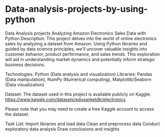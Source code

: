 # Data-analysis-projects-by-using-python
Data Analysis projects
Analyzing Amazon Electronics Sales Data with Python
Description:
This project delves into the world of online electronics sales by analyzing a dataset from Amazon. Using Python libraries and guided by data science principles, we'll uncover valuable insights into customer behavior, product performance, and sales trends. This exploration will aid in understanding market dynamics and potentially inform strategic business decisions.

Technologies:
Python (Data analysis and visualization) Libraries: Pandas (Data manipulation), NumPy (Numerical computing), Matplotlib/Seaborn (Data visualization)

Dataset:
The dataset used in this project is available publicly on Kaggle: https://www.kaggle.com/datasets/edusanketdk/electronics

Please note that you may need to create a free Kaggle account to access the dataset.

Task List:
 Import libraries and load data
 Clean and preprocess data
 Conduct exploratory data analysis
 Draw conclusions and insights
